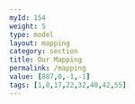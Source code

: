 ```yaml
---
myId: 154
weight: 5
type: model
layout: mapping
category: section
title: Our Mapping
permalink: /mapping
value: [887,0,-1,-1]
tags: [1,8,17,22,32,40,42,55]
---
```

